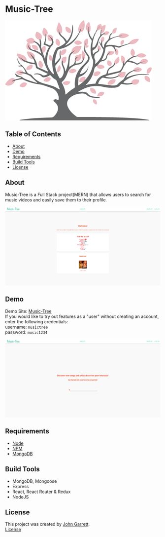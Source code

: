 # Music-Tree
<img src="/client/src/assets/music-tree.png">


## Table of Contents
* [About](#about)
* [Demo](#demo)
* [Requirements](#requirements)
* [Build Tools](#build-tools)
* [License](#license)


## About
Music-Tree is a Full Stack project(MERN) that allows users to search for music videos and easily save them to their profile. 

<img src="/client/src/assets/AboutPage.png">


## Demo
Demo Site: [Music-Tree](www.music-tree.app)  
If you would like to try out features as a "user" without creating an account, enter the following credentials:  
username: `musictree`  
password: `music1234` 

<img src="/client/src/assets/homescreen.png">


## Requirements
* [Node](https://nodejs.org/en/)
* [NPM](https://www.npmjs.com/)
* [MongoDB](https://www.mongodb.com/)

## Build Tools
* MongoDB, Mongoose
* Express
* React, React Router & Redux
* NodeJS

## License
This project was created by [John Garrett](https://github.com/JHGarrett).    
[License](https://github.com/JHGarrett/Music-Tree/blob/master/LICENSE.md) 
